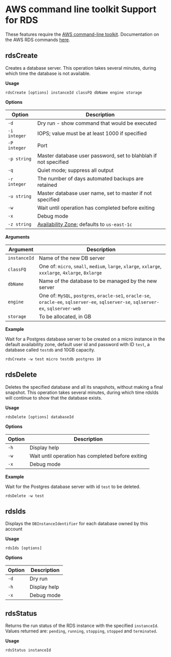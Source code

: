 # AWS command line toolkit Support for RDS
These features require the [AWS command-line toolkit](http://aws.amazon.com/developertools/2928). 
Documentation on the AWS RDS commands [here](http://docs.aws.amazon.com/AmazonRDS/latest/CommandLineReference/Welcome.html).

## rdsCreate
Creates a database server.
This operation takes several minutes, during which time the database is not available.

**Usage** 

    rdsCreate [options] instanceId classFQ dbName engine storage

**Options**

| Option       | Description                                                     |
| ------------ | --------------------------------------------------------------- |
| `-d`         | Dry run - show command that would be executed                   |
| `-i integer` | IOPS; value must be at least 1000 if specified                  |
| `-P integer` | Port                                                            |
| `-p string`  | Master database user password, set to blahblah if not specified |
| `-q`         | Quiet mode; suppress all output                                 |
| `-r integer` | The number of days automated backups are retained               |
| `-u string`  | Master database user name, set to master if not specified       |
| `-w`         | Wait until operation has completed before exiting               |
| `-x`         | Debug mode                                                      |
| `-z string`  | [Availability Zone](http://docs.aws.amazon.com/AWSEC2/latest/UserGuide/using-regions-availability-zones.html); defaults to `us-east-1c` |

**Arguments**

| Argument     | Description                                                     |
| ------------ | --------------------------------------------------------------- |
| `instanceId` | Name of the new DB server                                                                                                            |
| `classFQ`    | One of: `micro`, `small`, `medium`, `large`, `xlarge`, `xxlarge`, `xxxlarge`, `4xlarge`, `8xlarge`                                   |
| `dbName`     | Name of the database to be managed by the new server                                                                                 |
| `engine`     | One of: `MySQL`, `postgres`, `oracle-se1`, `oracle-se`, `oracle-ee`, `sqlserver-ee`, `sqlserver-se`, `sqlserver-ex`, `sqlserver-web` |
| `storage`    | To be allocated, in GB                                                                                                               |


**Example**

Wait for a Postgres database server to be created on a micro instance in the default availability zone, default user id and password with ID `test`, a database called `testdb` and 10GB capacity.

    rdsCreate -w test micro testdb postgres 10

## rdsDelete
Deletes the specified database and all its snapshots, without making a final snapshot.
This operation takes several minutes, during which time rdsIds will continue to show that the database exists.

**Usage**

    rdsDelete [options] databaseId

**Options**

| Option       | Description                                                     |
| ------------ | --------------------------------------------------------------- |
| `-h`         | Display help                                                    |
| `-w`         | Wait until operation has completed before exiting               |
| `-x`         | Debug mode                                                      |

**Example**

Wait for the Postgres database server with id `test` to be deleted.

    rdsDelete -w test

## rdsIds
Displays the `DBInstanceIdentifier` for each database owned by this account

**Usage**

    rdsIds [options]

**Options**

| Option       | Description                                                     |
| ------------ | --------------------------------------------------------------- |
| `-d`         | Dry run                                                         |  
| `-h`         | Display help                                                    |  
| `-x`         | Debug mode                                                      |

## rdsStatus
Returns the run status of the RDS instance with the specified `instanceId`.
Values returned are: `pending`, `running`, `stopping`, `stopped` and `terminated`.

**Usage**

    rdsStatus instanceId
